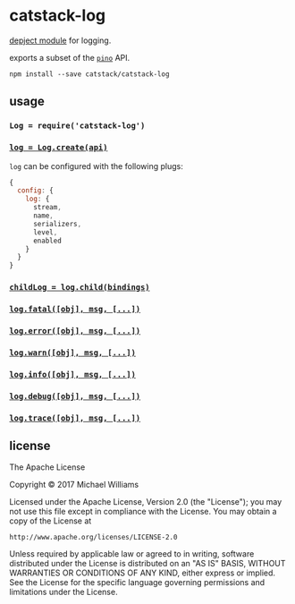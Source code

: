 # catstack-log

[depject module](https://github.com/dominictarr/depject) for logging.

exports a subset of the [`pino`](https://github.com/pinojs/pino) API.

```shell
npm install --save catstack/catstack-log
```

## usage

### `Log = require('catstack-log')`

### [`log = Log.create(api)`](https://github.com/pinojs/pino/blob/master/docs/API.md#pinooptions-stream)

`log` can be configured with the following plugs:

```js
{
  config: {
    log: {
      stream,
      name,
      serializers,
      level,
      enabled 
    }
  }
}
```

### [`childLog = log.child(bindings)`](https://github.com/pinojs/pino/blob/master/docs/API.md#childbindings)

### [`log.fatal([obj], msg, [...])`](https://github.com/pinojs/pino/blob/master/docs/API.md#fatalobj-msg-)
### [`log.error([obj], msg, [...])`](https://github.com/pinojs/pino/blob/master/docs/API.md#errorobj-msg-)
### [`log.warn([obj], msg, [...])`](https://github.com/pinojs/pino/blob/master/docs/API.md#warnobj-msg-)
### [`log.info([obj], msg, [...])`](https://github.com/pinojs/pino/blob/master/docs/API.md#infoobj-msg-)
### [`log.debug([obj], msg, [...])`](https://github.com/pinojs/pino/blob/master/docs/API.md#debugobj-msg-)
### [`log.trace([obj], msg, [...])`](https://github.com/pinojs/pino/blob/master/docs/API.md#traceobj-msg-)


## license

The Apache License

Copyright &copy; 2017 Michael Williams

Licensed under the Apache License, Version 2.0 (the "License");
you may not use this file except in compliance with the License.
You may obtain a copy of the License at

    http://www.apache.org/licenses/LICENSE-2.0

Unless required by applicable law or agreed to in writing, software
distributed under the License is distributed on an "AS IS" BASIS,
WITHOUT WARRANTIES OR CONDITIONS OF ANY KIND, either express or implied.
See the License for the specific language governing permissions and
limitations under the License.
